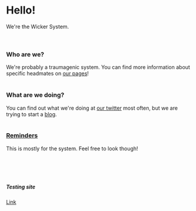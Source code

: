 # Hello!
We're the Wicker System.  
<br /><br />

### Who are we?
We're probably a traumagenic system. You can find more information 
about specific headmates on [our pages](./headmates/)!
<br /><br />

### What are we doing?
You can find out what we're doing at [our twitter](https://www.twitter.com/thewickersys)
most often, but we are trying to start a [blog](./blog).
<br /><br />

### [Reminders](./system-reminders)
This is mostly for the system. Feel free to look though!
<br /><br /><br /><br /><br />
##### Testing site
[Link](./thisisatest)
